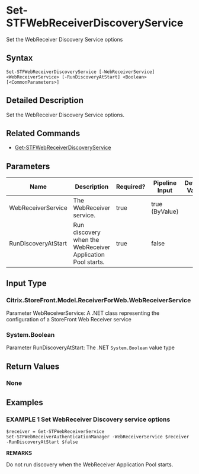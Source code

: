 ﻿# Set-STFWebReceiverDiscoveryService

Set the WebReceiver Discovery Service options

## Syntax

```
Set-STFWebReceiverDiscoveryService [-WebReceiverService] <WebReceiverService> [-RunDiscoveryAtStart] <Boolean> [<CommonParameters>]
```

## Detailed Description

Set the WebReceiver Discovery Service options.

## Related Commands

* [Get-STFWebReceiverDiscoveryService](Get-STFWebReceiverDiscoveryService.md)

## Parameters

| Name   | Description | Required? | Pipeline Input | Default Value |
| --- | --- | --- | --- | --- |
|WebReceiverService|The WebReceiver service.|true|true (ByValue)| |
|RunDiscoveryAtStart|Run discovery when the WebReceiver Application Pool starts.|true|false| |

## Input Type

### Citrix.StoreFront.Model.ReceiverForWeb.WebReceiverService

Parameter WebReceiverService: A .NET class representing the configuration of a StoreFront Web Receiver service

### System.Boolean

Parameter RunDiscoveryAtStart: The .NET `System.Boolean` value type

## Return Values

### None

## Examples

### EXAMPLE 1 Set WebReceiver Discovery service options

```
$receiver = Get-STFWebReceiverService
Set-STFWebReceiverAuthenticationManager -WebReceiverService $receiver -RunDiscoveryAtStart $false
```

**REMARKS**

Do not run discovery when the WebReceiver Application Pool starts.

